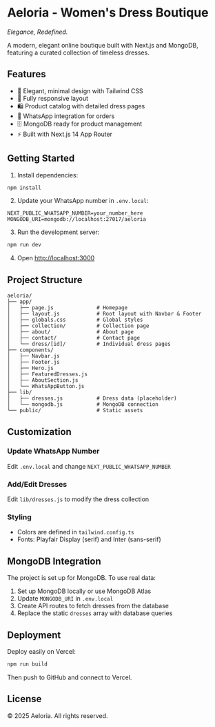 # Aeloria - Women's Dress Boutique

*Elegance, Redefined.*

A modern, elegant online boutique built with Next.js and MongoDB, featuring a curated collection of timeless dresses.

## Features

- 🎨 Elegant, minimal design with Tailwind CSS
- 📱 Fully responsive layout
- 🛍️ Product catalog with detailed dress pages
- 💬 WhatsApp integration for orders
- 🗄️ MongoDB ready for product management
- ⚡ Built with Next.js 14 App Router

## Getting Started

1. Install dependencies:
```bash
npm install
```

2. Update your WhatsApp number in `.env.local`:
```
NEXT_PUBLIC_WHATSAPP_NUMBER=your_number_here
MONGODB_URI=mongodb://localhost:27017/aeloria
```

3. Run the development server:
```bash
npm run dev
```

4. Open [http://localhost:3000](http://localhost:3000)

## Project Structure

```
aeloria/
├── app/
│   ├── page.js              # Homepage
│   ├── layout.js            # Root layout with Navbar & Footer
│   ├── globals.css          # Global styles
│   ├── collection/          # Collection page
│   ├── about/               # About page
│   ├── contact/             # Contact page
│   └── dress/[id]/          # Individual dress pages
├── components/
│   ├── Navbar.js
│   ├── Footer.js
│   ├── Hero.js
│   ├── FeaturedDresses.js
│   ├── AboutSection.js
│   └── WhatsAppButton.js
├── lib/
│   ├── dresses.js           # Dress data (placeholder)
│   └── mongodb.js           # MongoDB connection
└── public/                  # Static assets
```

## Customization

### Update WhatsApp Number
Edit `.env.local` and change `NEXT_PUBLIC_WHATSAPP_NUMBER`

### Add/Edit Dresses
Edit `lib/dresses.js` to modify the dress collection

### Styling
- Colors are defined in `tailwind.config.ts`
- Fonts: Playfair Display (serif) and Inter (sans-serif)

## MongoDB Integration

The project is set up for MongoDB. To use real data:

1. Set up MongoDB locally or use MongoDB Atlas
2. Update `MONGODB_URI` in `.env.local`
3. Create API routes to fetch dresses from the database
4. Replace the static `dresses` array with database queries

## Deployment

Deploy easily on Vercel:

```bash
npm run build
```

Then push to GitHub and connect to Vercel.

## License

© 2025 Aeloria. All rights reserved.
